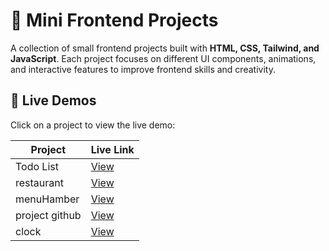 # 🎨 Mini Frontend Projects

A collection of small frontend projects built with **HTML, CSS, Tailwind, and JavaScript**. Each project focuses on different UI components, animations, and interactive features to improve frontend skills and creativity.

## 🔗 Live Demos  
Click on a project to view the live demo:  

| Project | Live Link |
|---------|----------|
| Todo List | [View](https://snoou.github.io/frontend-mini-project/todo%20List/) |
| restaurant | [View](https://snoou.github.io/frontend-mini-project/restaurant/html/) |
| menuHamber | [View](https://snoou.github.io/frontend-mini-project/menuHamber) |
| project github | [View](https://snoou.github.io/frontend-mini-project/project%20github/) |
| clock | [View](https://snoou.github.io/frontend-mini-project/clock/) |











